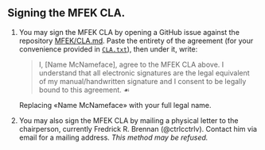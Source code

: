 ## Signing the MFEK CLA.
1. You may sign the MFEK CLA by opening a GitHub issue against the repository [MFEK/CLA.md](https://github.com/MFEK/CLA.md). Paste the entirety of the agreement (for your convenience provided in [`CLA.txt`](CLA.txt)), then under it, write:

    > I, [Name McNameface], agree to the MFEK CLA above. I understand that all electronic signatures are the legal equivalent of my manual/handwritten signature and I consent to be legally bound to this agreement. ☙

    Replacing «Name McNameface» with your full legal name.

2. You may also sign the MFEK CLA by mailing a physical letter to the chairperson, currently Fredrick R. Brennan (@ctrlcctrlv). Contact him via email for a mailing address. _This method may be refused._
